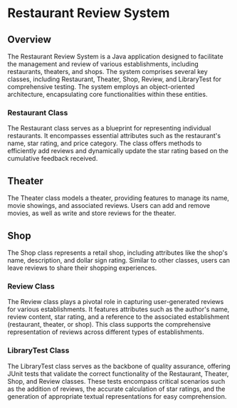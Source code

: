 # Restaurant Review System

## Overview

The Restaurant Review System is a Java application designed to facilitate the management and review of various establishments,
including restaurants, theaters, and shops. The system comprises several key classes, including Restaurant, Theater, Shop, Review, 
and LibraryTest for comprehensive testing. The system employs an object-oriented architecture, encapsulating core functionalities within these entities.

### Restaurant Class

The Restaurant class serves as a blueprint for representing individual restaurants.
It encompasses essential attributes such as the restaurant's name, star rating, and price category.
The class offers methods to efficiently add reviews and dynamically update the star rating based on the cumulative feedback received.

## Theater

The Theater class models a theater, providing features to manage its name, movie showings, and associated reviews.
Users can add and remove movies, as well as write and store reviews for the theater.

## Shop

The Shop class represents a retail shop, including attributes like the shop's name, description, and dollar sign rating. 
Similar to other classes, users can leave reviews to share their shopping experiences.

### Review Class

The Review class plays a pivotal role in capturing user-generated reviews for various establishments.
It features attributes such as the author's name, review content, star rating,
and a reference to the associated establishment (restaurant, theater, or shop).
This class supports the comprehensive representation of reviews across different types of establishments.

### LibraryTest Class

The LibraryTest class serves as the backbone of quality assurance, offering JUnit tests that validate the correct functionality of the Restaurant,
Theater, Shop, and Review classes. These tests encompass critical scenarios such as the addition of reviews, the accurate calculation of star ratings,
and the generation of appropriate textual representations for easy comprehension.
